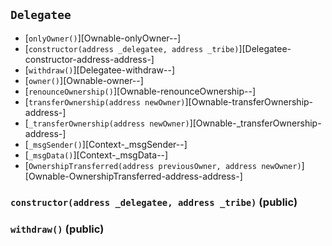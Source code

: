 ## <span id="Delegatee"></span> `Delegatee`



- [`onlyOwner()`][Ownable-onlyOwner--]
- [`constructor(address _delegatee, address _tribe)`][Delegatee-constructor-address-address-]
- [`withdraw()`][Delegatee-withdraw--]
- [`owner()`][Ownable-owner--]
- [`renounceOwnership()`][Ownable-renounceOwnership--]
- [`transferOwnership(address newOwner)`][Ownable-transferOwnership-address-]
- [`_transferOwnership(address newOwner)`][Ownable-_transferOwnership-address-]
- [`_msgSender()`][Context-_msgSender--]
- [`_msgData()`][Context-_msgData--]
- [`OwnershipTransferred(address previousOwner, address newOwner)`][Ownable-OwnershipTransferred-address-address-]
### <span id="Delegatee-constructor-address-address-"></span> `constructor(address _delegatee, address _tribe)` (public)



### <span id="Delegatee-withdraw--"></span> `withdraw()` (public)



